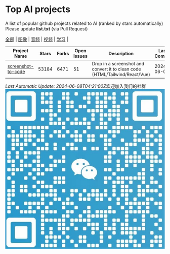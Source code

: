 # Top AI projects
A list of popular github projects related to AI (ranked by stars automatically)
Please update **list.txt** (via Pull Request)

<a href="./README.md">全部</a> |   <a href="./READMEpicture.md">图像</a> |   <a href="./READMEaudio.md">音频</a> | <a href="./READMEvideo.md">视频</a> | <a href="./READMElearn.md">学习</a> | 

| Project Name | Stars | Forks | Open Issues | Description | Last Commit |
| ------------ | ----- | ----- | ----------- | ----------- | ----------- |
| [screenshot-to-code](https://github.com/abi/screenshot-to-code) | 53184 | 6471 | 51 | Drop in a screenshot and convert it to clean code (HTML/Tailwind/React/Vue) | 2024-06-06 |

*Last Automatic Update: 2024-06-08T04:21:00Z*欢迎加入我们的社群 ![](https://raw.githubusercontent.com/mouuii/picture/master/weichat.jpg) 